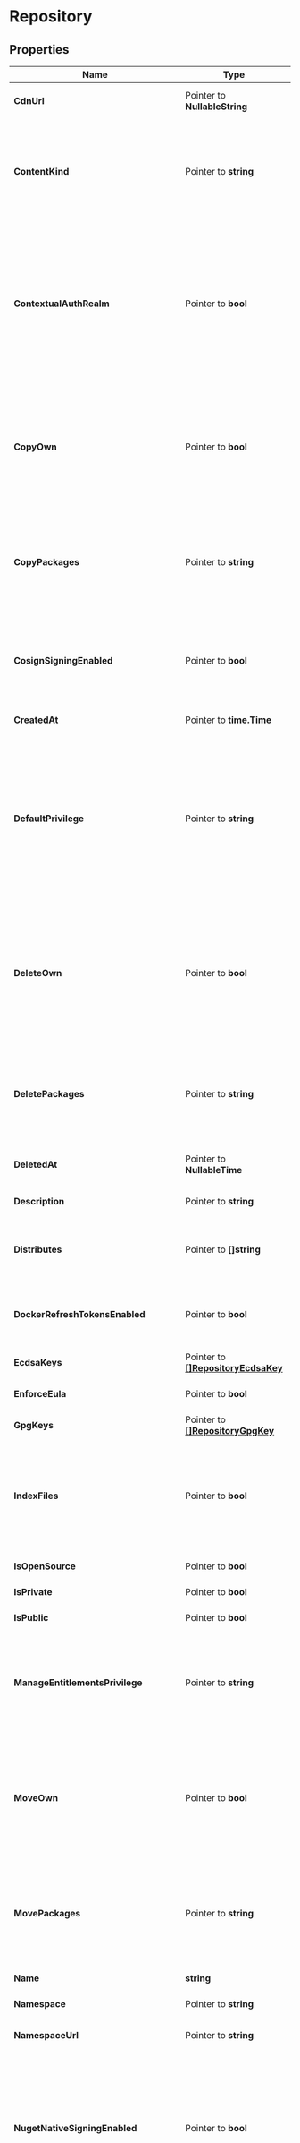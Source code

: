 # Repository

## Properties

Name | Type | Description | Notes
------------ | ------------- | ------------- | -------------
**CdnUrl** | Pointer to **NullableString** | Base URL from which packages and other artifacts are downloaded. | [optional] [readonly] 
**ContentKind** | Pointer to **string** | The repository content kind determines whether this repository contains packages, or provides a distribution of packages from other repositories. You can only select the content kind at repository creation time. | [optional] [default to "Standard"]
**ContextualAuthRealm** | Pointer to **bool** | If checked, missing credentials for this repository where basic authentication is required shall present an enriched value in the &#39;WWW-Authenticate&#39; header containing the namespace and repository. This can be useful for tooling such as SBT where the authentication realm is used to distinguish and disambiguate credentials. | [optional] 
**CopyOwn** | Pointer to **bool** | If checked, users can copy any of their own packages that they have uploaded, assuming that they still have write privilege for the repository. This takes precedence over privileges configured in the &#39;Access Controls&#39; section of the repository, and any inherited from the org. | [optional] 
**CopyPackages** | Pointer to **string** | This defines the minimum level of privilege required for a user to copy packages. Unless the package was uploaded by that user, in which the permission may be overridden by the user-specific copy setting. | [optional] [default to "Read"]
**CosignSigningEnabled** | Pointer to **bool** | When enabled, all pushed (or pulled from upstream) OCI packages and artifacts will be signed using cosign with the repository&#39;s ECDSA key. This generates a distinct cosign signature artifact per artifact. | [optional] 
**CreatedAt** | Pointer to **time.Time** |  | [optional] [readonly] 
**DefaultPrivilege** | Pointer to **string** | This defines the default level of privilege that all of your organization members have for this repository. This does not include collaborators, but applies to any member of the org regardless of their own membership role (i.e. it applies to owners, managers and members). Be careful if setting this to admin, because any member will be able to change settings. | [optional] [default to "None"]
**DeleteOwn** | Pointer to **bool** | If checked, users can delete any of their own packages that they have uploaded, assuming that they still have write privilege for the repository. This takes precedence over privileges configured in the &#39;Access Controls&#39; section of the repository, and any inherited from the org. | [optional] 
**DeletePackages** | Pointer to **string** | This defines the minimum level of privilege required for a user to delete packages. Unless the package was uploaded by that user, in which the permission may be overridden by the user-specific delete setting. | [optional] [default to "Admin"]
**DeletedAt** | Pointer to **NullableTime** | The datetime the repository was manually deleted at. | [optional] [readonly] 
**Description** | Pointer to **string** | A description of the repository&#39;s purpose/contents. | [optional] 
**Distributes** | Pointer to **[]string** | The repositories distributed through this repo. Adding repos here is only valid if the content_kind is DISTRIBUTION. | [optional] 
**DockerRefreshTokensEnabled** | Pointer to **bool** | If checked, refresh tokens will be issued in addition to access tokens for Docker authentication. This allows unlimited extension of the lifetime of access tokens. | [optional] 
**EcdsaKeys** | Pointer to [**[]RepositoryEcdsaKey**](RepositoryEcdsaKey.md) |  | [optional] [readonly] 
**EnforceEula** | Pointer to **bool** | If checked, downloads will explicitly require acceptance of an EULA. | [optional] 
**GpgKeys** | Pointer to [**[]RepositoryGpgKey**](RepositoryGpgKey.md) |  | [optional] [readonly] 
**IndexFiles** | Pointer to **bool** | If checked, files contained in packages will be indexed, which increase the synchronisation time required for packages. Note that it is recommended you keep this enabled unless the synchronisation time is significantly impacted. | [optional] 
**IsOpenSource** | Pointer to **bool** |  | [optional] [readonly] 
**IsPrivate** | Pointer to **bool** |  | [optional] [readonly] 
**IsPublic** | Pointer to **bool** |  | [optional] [readonly] 
**ManageEntitlementsPrivilege** | Pointer to **string** | This defines the minimum level of privilege required for a user to manage entitlement tokens with private repositories. Management is the ability to create, alter, enable, disable or delete all tokens without a repository. | [optional] [default to "Admin"]
**MoveOwn** | Pointer to **bool** | If checked, users can move any of their own packages that they have uploaded, assuming that they still have write privilege for the repository. This takes precedence over privileges configured in the &#39;Access Controls&#39; section of the repository, and any inherited from the org. | [optional] 
**MovePackages** | Pointer to **string** | This defines the minimum level of privilege required for a user to move packages. Unless the package was uploaded by that user, in which the permission may be overridden by the user-specific move setting. | [optional] [default to "Admin"]
**Name** | **string** | A descriptive name for the repository. | 
**Namespace** | Pointer to **string** | Namespace to which this repository belongs. | [optional] [readonly] 
**NamespaceUrl** | Pointer to **string** | API endpoint where data about this namespace can be retrieved. | [optional] [readonly] 
**NugetNativeSigningEnabled** | Pointer to **bool** | When enabled, all pushed (or pulled from upstream) nuget packages and artifacts will be signed using the repository&#39;s X.509 RSA certificate. Additionally, the nuget RepositorySignature index will list all of the repository&#39;s signing certificates including the ones from configured upstreams. | [optional] 
**NumDownloads** | Pointer to **int64** | The number of downloads for packages in the repository. | [optional] [readonly] 
**NumPolicyViolatedPackages** | Pointer to **int64** | Number of packages with policy violations in a repository. | [optional] [readonly] 
**NumQuarantinedPackages** | Pointer to **int64** | Number of quarantined packages in a repository. | [optional] [readonly] 
**OpenSourceLicense** | Pointer to **NullableString** | The SPDX identifier of the open source license. | [optional] 
**OpenSourceProjectUrl** | Pointer to **NullableString** | The URL to the Open-Source project, used for validating that the project meets the requirements for Open-Source. | [optional] 
**PackageCount** | Pointer to **int64** | The number of packages in the repository. | [optional] [readonly] 
**PackageGroupCount** | Pointer to **int64** | The number of groups in the repository. | [optional] [readonly] 
**ProxyNpmjs** | Pointer to **bool** | If checked, Npm packages that are not in the repository when requested by clients will automatically be proxied from the public npmjs.org registry. If there is at least one version for a package, others will not be proxied. | [optional] 
**ProxyPypi** | Pointer to **bool** | If checked, Python packages that are not in the repository when requested by clients will automatically be proxied from the public pypi.python.org registry. If there is at least one version for a package, others will not be proxied. | [optional] 
**RawPackageIndexEnabled** | Pointer to **bool** | If checked, HTML and JSON indexes will be generated that list all available raw packages in the repository. | [optional] 
**RawPackageIndexSignaturesEnabled** | Pointer to **bool** | If checked, the HTML and JSON indexes will display raw package GPG signatures alongside the index packages. | [optional] 
**ReplacePackages** | Pointer to **string** | This defines the minimum level of privilege required for a user to republish packages. Unless the package was uploaded by that user, in which the permission may be overridden by the user-specific republish setting. Please note that the user still requires the privilege to delete packages that will be replaced by the new package; otherwise the republish will fail. | [optional] [default to "Write"]
**ReplacePackagesByDefault** | Pointer to **bool** | If checked, uploaded packages will overwrite/replace any others with the same attributes (e.g. same version) by default. This only applies if the user has the required privilege for the republishing AND has the required privilege to delete existing packages that they don&#39;t own. | [optional] 
**RepositoryType** | Pointer to **int64** | The repository type changes how it is accessed and billed. Private repositories are visible only to you or authorized delegates. Open-Source repositories are always visible to everyone and are restricted by licensing, but are free to use and come with generous bandwidth/storage. You can only select Open-Source at repository creation time. | [optional] [readonly] 
**RepositoryTypeStr** | Pointer to **string** | The repository type changes how it is accessed and billed. Private repositories are visible only to you or authorized delegates. Public repositories are visible to all Cloudsmith users. | [optional] [default to "Public"]
**ResyncOwn** | Pointer to **bool** | If checked, users can resync any of their own packages that they have uploaded, assuming that they still have write privilege for the repository. This takes precedence over privileges configured in the &#39;Access Controls&#39; section of the repository, and any inherited from the org. | [optional] 
**ResyncPackages** | Pointer to **string** | This defines the minimum level of privilege required for a user to resync packages. Unless the package was uploaded by that user, in which the permission may be overridden by the user-specific resync setting. | [optional] [default to "Admin"]
**ScanOwn** | Pointer to **bool** | If checked, users can scan any of their own packages that they have uploaded, assuming that they still have write privilege for the repository. This takes precedence over privileges configured in the &#39;Access Controls&#39; section of the repository, and any inherited from the org. | [optional] 
**ScanPackages** | Pointer to **string** | This defines the minimum level of privilege required for a user to scan packages. Unless the package was uploaded by that user, in which the permission may be overridden by the user-specific scan setting. | [optional] [default to "Read"]
**SelfHtmlUrl** | Pointer to **string** | Website URL for this repository. | [optional] [readonly] 
**SelfUrl** | Pointer to **string** | API endpoint where data about this repository can be retrieved. | [optional] [readonly] 
**ShowSetupAll** | Pointer to **bool** | If checked, the Set Me Up help for all formats will always be shown, even if you don&#39;t have packages of that type uploaded. Otherwise, help will only be shown for packages that are in the repository. For example, if you have uploaded only NuGet packages, then the Set Me Up help for NuGet packages will be shown only. | [optional] 
**Size** | Pointer to **int64** | The calculated size of the repository. | [optional] [readonly] 
**SizeStr** | Pointer to **string** | The calculated size of the repository (human readable). | [optional] [readonly] 
**Slug** | Pointer to **string** | The slug identifies the repository in URIs. | [optional] 
**SlugPerm** | Pointer to **string** | The slug_perm immutably identifies the repository. It will never change once a repository has been created. | [optional] [readonly] 
**StorageRegion** | Pointer to **string** | The Cloudsmith region in which package files are stored. | [optional] [readonly] [default to "default"]
**StrictNpmValidation** | Pointer to **bool** | If checked, npm packages will be validated strictly to ensure the package matches specifcation. You can turn this on if you want to guarantee that the packages will work with npm-cli and other tools correctly. | [optional] 
**TagPreReleasesAsLatest** | Pointer to **bool** | If checked, packages pushed with a pre-release component on that version will be marked with the &#39;latest&#39; tag. Note that if unchecked, a repository containing ONLY pre-release versions, will have no version marked latest which may cause incompatibility with native tools  | [optional] 
**UseDebianLabels** | Pointer to **bool** | If checked, a &#39;Label&#39; field will be present in Debian-based repositories. It will contain a string that identifies the entitlement token used to authenticate the repository, in the form of &#39;source&#x3D;t-&lt;identifier&gt;&#39;; or &#39;source&#x3D;none&#39; if no token was used. You can use this to help with pinning. | [optional] 
**UseDefaultCargoUpstream** | Pointer to **bool** | If checked, dependencies of uploaded Cargo crates which do not set an explicit value for \&quot;registry\&quot; will be assumed to be available from crates.io. If unchecked, dependencies with unspecified \&quot;registry\&quot; values will be assumed to be available in the registry being uploaded to. Uncheck this if you want to ensure that dependencies are only ever installed from Cloudsmith unless explicitly specified as belong to another registry. | [optional] 
**UseEntitlementsPrivilege** | Pointer to **string** | This defines the minimum level of privilege required for a user to see/use entitlement tokens with private repositories. If a user does not have the permission, they will only be able to download packages using other credentials, such as email/password via basic authentication. Use this if you want to force users to only use their user-based token, which is tied to their access (if removed, they can&#39;t use it). | [optional] [default to "Read"]
**UseNoarchPackages** | Pointer to **bool** | If checked, noarch packages (if supported) are enabled in installations/configurations. A noarch package is one that is not tied to specific system architecture (like i686). | [optional] 
**UseSourcePackages** | Pointer to **bool** | If checked, source packages (if supported) are enabled in installations/configurations. A source package is one that contains source code rather than built binaries. | [optional] 
**UseVulnerabilityScanning** | Pointer to **bool** | If checked, vulnerability scanning will be enabled for all supported packages within this repository. | [optional] 
**UserEntitlementsEnabled** | Pointer to **bool** | If checked, users can use and manage their own user-specific entitlement token for the repository (if private). Otherwise, user-specific entitlements are disabled for all users. | [optional] 
**ViewStatistics** | Pointer to **string** | This defines the minimum level of privilege required for a user to view repository statistics, to include entitlement-based usage, if applicable. If a user does not have the permission, they won&#39;t be able to view any statistics, either via the UI, API or CLI. | [optional] [default to "Read"]

## Methods

### NewRepository

`func NewRepository(name string, ) *Repository`

NewRepository instantiates a new Repository object
This constructor will assign default values to properties that have it defined,
and makes sure properties required by API are set, but the set of arguments
will change when the set of required properties is changed

### NewRepositoryWithDefaults

`func NewRepositoryWithDefaults() *Repository`

NewRepositoryWithDefaults instantiates a new Repository object
This constructor will only assign default values to properties that have it defined,
but it doesn't guarantee that properties required by API are set

### GetCdnUrl

`func (o *Repository) GetCdnUrl() string`

GetCdnUrl returns the CdnUrl field if non-nil, zero value otherwise.

### GetCdnUrlOk

`func (o *Repository) GetCdnUrlOk() (*string, bool)`

GetCdnUrlOk returns a tuple with the CdnUrl field if it's non-nil, zero value otherwise
and a boolean to check if the value has been set.

### SetCdnUrl

`func (o *Repository) SetCdnUrl(v string)`

SetCdnUrl sets CdnUrl field to given value.

### HasCdnUrl

`func (o *Repository) HasCdnUrl() bool`

HasCdnUrl returns a boolean if a field has been set.

### SetCdnUrlNil

`func (o *Repository) SetCdnUrlNil(b bool)`

 SetCdnUrlNil sets the value for CdnUrl to be an explicit nil

### UnsetCdnUrl
`func (o *Repository) UnsetCdnUrl()`

UnsetCdnUrl ensures that no value is present for CdnUrl, not even an explicit nil
### GetContentKind

`func (o *Repository) GetContentKind() string`

GetContentKind returns the ContentKind field if non-nil, zero value otherwise.

### GetContentKindOk

`func (o *Repository) GetContentKindOk() (*string, bool)`

GetContentKindOk returns a tuple with the ContentKind field if it's non-nil, zero value otherwise
and a boolean to check if the value has been set.

### SetContentKind

`func (o *Repository) SetContentKind(v string)`

SetContentKind sets ContentKind field to given value.

### HasContentKind

`func (o *Repository) HasContentKind() bool`

HasContentKind returns a boolean if a field has been set.

### GetContextualAuthRealm

`func (o *Repository) GetContextualAuthRealm() bool`

GetContextualAuthRealm returns the ContextualAuthRealm field if non-nil, zero value otherwise.

### GetContextualAuthRealmOk

`func (o *Repository) GetContextualAuthRealmOk() (*bool, bool)`

GetContextualAuthRealmOk returns a tuple with the ContextualAuthRealm field if it's non-nil, zero value otherwise
and a boolean to check if the value has been set.

### SetContextualAuthRealm

`func (o *Repository) SetContextualAuthRealm(v bool)`

SetContextualAuthRealm sets ContextualAuthRealm field to given value.

### HasContextualAuthRealm

`func (o *Repository) HasContextualAuthRealm() bool`

HasContextualAuthRealm returns a boolean if a field has been set.

### GetCopyOwn

`func (o *Repository) GetCopyOwn() bool`

GetCopyOwn returns the CopyOwn field if non-nil, zero value otherwise.

### GetCopyOwnOk

`func (o *Repository) GetCopyOwnOk() (*bool, bool)`

GetCopyOwnOk returns a tuple with the CopyOwn field if it's non-nil, zero value otherwise
and a boolean to check if the value has been set.

### SetCopyOwn

`func (o *Repository) SetCopyOwn(v bool)`

SetCopyOwn sets CopyOwn field to given value.

### HasCopyOwn

`func (o *Repository) HasCopyOwn() bool`

HasCopyOwn returns a boolean if a field has been set.

### GetCopyPackages

`func (o *Repository) GetCopyPackages() string`

GetCopyPackages returns the CopyPackages field if non-nil, zero value otherwise.

### GetCopyPackagesOk

`func (o *Repository) GetCopyPackagesOk() (*string, bool)`

GetCopyPackagesOk returns a tuple with the CopyPackages field if it's non-nil, zero value otherwise
and a boolean to check if the value has been set.

### SetCopyPackages

`func (o *Repository) SetCopyPackages(v string)`

SetCopyPackages sets CopyPackages field to given value.

### HasCopyPackages

`func (o *Repository) HasCopyPackages() bool`

HasCopyPackages returns a boolean if a field has been set.

### GetCosignSigningEnabled

`func (o *Repository) GetCosignSigningEnabled() bool`

GetCosignSigningEnabled returns the CosignSigningEnabled field if non-nil, zero value otherwise.

### GetCosignSigningEnabledOk

`func (o *Repository) GetCosignSigningEnabledOk() (*bool, bool)`

GetCosignSigningEnabledOk returns a tuple with the CosignSigningEnabled field if it's non-nil, zero value otherwise
and a boolean to check if the value has been set.

### SetCosignSigningEnabled

`func (o *Repository) SetCosignSigningEnabled(v bool)`

SetCosignSigningEnabled sets CosignSigningEnabled field to given value.

### HasCosignSigningEnabled

`func (o *Repository) HasCosignSigningEnabled() bool`

HasCosignSigningEnabled returns a boolean if a field has been set.

### GetCreatedAt

`func (o *Repository) GetCreatedAt() time.Time`

GetCreatedAt returns the CreatedAt field if non-nil, zero value otherwise.

### GetCreatedAtOk

`func (o *Repository) GetCreatedAtOk() (*time.Time, bool)`

GetCreatedAtOk returns a tuple with the CreatedAt field if it's non-nil, zero value otherwise
and a boolean to check if the value has been set.

### SetCreatedAt

`func (o *Repository) SetCreatedAt(v time.Time)`

SetCreatedAt sets CreatedAt field to given value.

### HasCreatedAt

`func (o *Repository) HasCreatedAt() bool`

HasCreatedAt returns a boolean if a field has been set.

### GetDefaultPrivilege

`func (o *Repository) GetDefaultPrivilege() string`

GetDefaultPrivilege returns the DefaultPrivilege field if non-nil, zero value otherwise.

### GetDefaultPrivilegeOk

`func (o *Repository) GetDefaultPrivilegeOk() (*string, bool)`

GetDefaultPrivilegeOk returns a tuple with the DefaultPrivilege field if it's non-nil, zero value otherwise
and a boolean to check if the value has been set.

### SetDefaultPrivilege

`func (o *Repository) SetDefaultPrivilege(v string)`

SetDefaultPrivilege sets DefaultPrivilege field to given value.

### HasDefaultPrivilege

`func (o *Repository) HasDefaultPrivilege() bool`

HasDefaultPrivilege returns a boolean if a field has been set.

### GetDeleteOwn

`func (o *Repository) GetDeleteOwn() bool`

GetDeleteOwn returns the DeleteOwn field if non-nil, zero value otherwise.

### GetDeleteOwnOk

`func (o *Repository) GetDeleteOwnOk() (*bool, bool)`

GetDeleteOwnOk returns a tuple with the DeleteOwn field if it's non-nil, zero value otherwise
and a boolean to check if the value has been set.

### SetDeleteOwn

`func (o *Repository) SetDeleteOwn(v bool)`

SetDeleteOwn sets DeleteOwn field to given value.

### HasDeleteOwn

`func (o *Repository) HasDeleteOwn() bool`

HasDeleteOwn returns a boolean if a field has been set.

### GetDeletePackages

`func (o *Repository) GetDeletePackages() string`

GetDeletePackages returns the DeletePackages field if non-nil, zero value otherwise.

### GetDeletePackagesOk

`func (o *Repository) GetDeletePackagesOk() (*string, bool)`

GetDeletePackagesOk returns a tuple with the DeletePackages field if it's non-nil, zero value otherwise
and a boolean to check if the value has been set.

### SetDeletePackages

`func (o *Repository) SetDeletePackages(v string)`

SetDeletePackages sets DeletePackages field to given value.

### HasDeletePackages

`func (o *Repository) HasDeletePackages() bool`

HasDeletePackages returns a boolean if a field has been set.

### GetDeletedAt

`func (o *Repository) GetDeletedAt() time.Time`

GetDeletedAt returns the DeletedAt field if non-nil, zero value otherwise.

### GetDeletedAtOk

`func (o *Repository) GetDeletedAtOk() (*time.Time, bool)`

GetDeletedAtOk returns a tuple with the DeletedAt field if it's non-nil, zero value otherwise
and a boolean to check if the value has been set.

### SetDeletedAt

`func (o *Repository) SetDeletedAt(v time.Time)`

SetDeletedAt sets DeletedAt field to given value.

### HasDeletedAt

`func (o *Repository) HasDeletedAt() bool`

HasDeletedAt returns a boolean if a field has been set.

### SetDeletedAtNil

`func (o *Repository) SetDeletedAtNil(b bool)`

 SetDeletedAtNil sets the value for DeletedAt to be an explicit nil

### UnsetDeletedAt
`func (o *Repository) UnsetDeletedAt()`

UnsetDeletedAt ensures that no value is present for DeletedAt, not even an explicit nil
### GetDescription

`func (o *Repository) GetDescription() string`

GetDescription returns the Description field if non-nil, zero value otherwise.

### GetDescriptionOk

`func (o *Repository) GetDescriptionOk() (*string, bool)`

GetDescriptionOk returns a tuple with the Description field if it's non-nil, zero value otherwise
and a boolean to check if the value has been set.

### SetDescription

`func (o *Repository) SetDescription(v string)`

SetDescription sets Description field to given value.

### HasDescription

`func (o *Repository) HasDescription() bool`

HasDescription returns a boolean if a field has been set.

### GetDistributes

`func (o *Repository) GetDistributes() []string`

GetDistributes returns the Distributes field if non-nil, zero value otherwise.

### GetDistributesOk

`func (o *Repository) GetDistributesOk() (*[]string, bool)`

GetDistributesOk returns a tuple with the Distributes field if it's non-nil, zero value otherwise
and a boolean to check if the value has been set.

### SetDistributes

`func (o *Repository) SetDistributes(v []string)`

SetDistributes sets Distributes field to given value.

### HasDistributes

`func (o *Repository) HasDistributes() bool`

HasDistributes returns a boolean if a field has been set.

### GetDockerRefreshTokensEnabled

`func (o *Repository) GetDockerRefreshTokensEnabled() bool`

GetDockerRefreshTokensEnabled returns the DockerRefreshTokensEnabled field if non-nil, zero value otherwise.

### GetDockerRefreshTokensEnabledOk

`func (o *Repository) GetDockerRefreshTokensEnabledOk() (*bool, bool)`

GetDockerRefreshTokensEnabledOk returns a tuple with the DockerRefreshTokensEnabled field if it's non-nil, zero value otherwise
and a boolean to check if the value has been set.

### SetDockerRefreshTokensEnabled

`func (o *Repository) SetDockerRefreshTokensEnabled(v bool)`

SetDockerRefreshTokensEnabled sets DockerRefreshTokensEnabled field to given value.

### HasDockerRefreshTokensEnabled

`func (o *Repository) HasDockerRefreshTokensEnabled() bool`

HasDockerRefreshTokensEnabled returns a boolean if a field has been set.

### GetEcdsaKeys

`func (o *Repository) GetEcdsaKeys() []RepositoryEcdsaKey`

GetEcdsaKeys returns the EcdsaKeys field if non-nil, zero value otherwise.

### GetEcdsaKeysOk

`func (o *Repository) GetEcdsaKeysOk() (*[]RepositoryEcdsaKey, bool)`

GetEcdsaKeysOk returns a tuple with the EcdsaKeys field if it's non-nil, zero value otherwise
and a boolean to check if the value has been set.

### SetEcdsaKeys

`func (o *Repository) SetEcdsaKeys(v []RepositoryEcdsaKey)`

SetEcdsaKeys sets EcdsaKeys field to given value.

### HasEcdsaKeys

`func (o *Repository) HasEcdsaKeys() bool`

HasEcdsaKeys returns a boolean if a field has been set.

### GetEnforceEula

`func (o *Repository) GetEnforceEula() bool`

GetEnforceEula returns the EnforceEula field if non-nil, zero value otherwise.

### GetEnforceEulaOk

`func (o *Repository) GetEnforceEulaOk() (*bool, bool)`

GetEnforceEulaOk returns a tuple with the EnforceEula field if it's non-nil, zero value otherwise
and a boolean to check if the value has been set.

### SetEnforceEula

`func (o *Repository) SetEnforceEula(v bool)`

SetEnforceEula sets EnforceEula field to given value.

### HasEnforceEula

`func (o *Repository) HasEnforceEula() bool`

HasEnforceEula returns a boolean if a field has been set.

### GetGpgKeys

`func (o *Repository) GetGpgKeys() []RepositoryGpgKey`

GetGpgKeys returns the GpgKeys field if non-nil, zero value otherwise.

### GetGpgKeysOk

`func (o *Repository) GetGpgKeysOk() (*[]RepositoryGpgKey, bool)`

GetGpgKeysOk returns a tuple with the GpgKeys field if it's non-nil, zero value otherwise
and a boolean to check if the value has been set.

### SetGpgKeys

`func (o *Repository) SetGpgKeys(v []RepositoryGpgKey)`

SetGpgKeys sets GpgKeys field to given value.

### HasGpgKeys

`func (o *Repository) HasGpgKeys() bool`

HasGpgKeys returns a boolean if a field has been set.

### GetIndexFiles

`func (o *Repository) GetIndexFiles() bool`

GetIndexFiles returns the IndexFiles field if non-nil, zero value otherwise.

### GetIndexFilesOk

`func (o *Repository) GetIndexFilesOk() (*bool, bool)`

GetIndexFilesOk returns a tuple with the IndexFiles field if it's non-nil, zero value otherwise
and a boolean to check if the value has been set.

### SetIndexFiles

`func (o *Repository) SetIndexFiles(v bool)`

SetIndexFiles sets IndexFiles field to given value.

### HasIndexFiles

`func (o *Repository) HasIndexFiles() bool`

HasIndexFiles returns a boolean if a field has been set.

### GetIsOpenSource

`func (o *Repository) GetIsOpenSource() bool`

GetIsOpenSource returns the IsOpenSource field if non-nil, zero value otherwise.

### GetIsOpenSourceOk

`func (o *Repository) GetIsOpenSourceOk() (*bool, bool)`

GetIsOpenSourceOk returns a tuple with the IsOpenSource field if it's non-nil, zero value otherwise
and a boolean to check if the value has been set.

### SetIsOpenSource

`func (o *Repository) SetIsOpenSource(v bool)`

SetIsOpenSource sets IsOpenSource field to given value.

### HasIsOpenSource

`func (o *Repository) HasIsOpenSource() bool`

HasIsOpenSource returns a boolean if a field has been set.

### GetIsPrivate

`func (o *Repository) GetIsPrivate() bool`

GetIsPrivate returns the IsPrivate field if non-nil, zero value otherwise.

### GetIsPrivateOk

`func (o *Repository) GetIsPrivateOk() (*bool, bool)`

GetIsPrivateOk returns a tuple with the IsPrivate field if it's non-nil, zero value otherwise
and a boolean to check if the value has been set.

### SetIsPrivate

`func (o *Repository) SetIsPrivate(v bool)`

SetIsPrivate sets IsPrivate field to given value.

### HasIsPrivate

`func (o *Repository) HasIsPrivate() bool`

HasIsPrivate returns a boolean if a field has been set.

### GetIsPublic

`func (o *Repository) GetIsPublic() bool`

GetIsPublic returns the IsPublic field if non-nil, zero value otherwise.

### GetIsPublicOk

`func (o *Repository) GetIsPublicOk() (*bool, bool)`

GetIsPublicOk returns a tuple with the IsPublic field if it's non-nil, zero value otherwise
and a boolean to check if the value has been set.

### SetIsPublic

`func (o *Repository) SetIsPublic(v bool)`

SetIsPublic sets IsPublic field to given value.

### HasIsPublic

`func (o *Repository) HasIsPublic() bool`

HasIsPublic returns a boolean if a field has been set.

### GetManageEntitlementsPrivilege

`func (o *Repository) GetManageEntitlementsPrivilege() string`

GetManageEntitlementsPrivilege returns the ManageEntitlementsPrivilege field if non-nil, zero value otherwise.

### GetManageEntitlementsPrivilegeOk

`func (o *Repository) GetManageEntitlementsPrivilegeOk() (*string, bool)`

GetManageEntitlementsPrivilegeOk returns a tuple with the ManageEntitlementsPrivilege field if it's non-nil, zero value otherwise
and a boolean to check if the value has been set.

### SetManageEntitlementsPrivilege

`func (o *Repository) SetManageEntitlementsPrivilege(v string)`

SetManageEntitlementsPrivilege sets ManageEntitlementsPrivilege field to given value.

### HasManageEntitlementsPrivilege

`func (o *Repository) HasManageEntitlementsPrivilege() bool`

HasManageEntitlementsPrivilege returns a boolean if a field has been set.

### GetMoveOwn

`func (o *Repository) GetMoveOwn() bool`

GetMoveOwn returns the MoveOwn field if non-nil, zero value otherwise.

### GetMoveOwnOk

`func (o *Repository) GetMoveOwnOk() (*bool, bool)`

GetMoveOwnOk returns a tuple with the MoveOwn field if it's non-nil, zero value otherwise
and a boolean to check if the value has been set.

### SetMoveOwn

`func (o *Repository) SetMoveOwn(v bool)`

SetMoveOwn sets MoveOwn field to given value.

### HasMoveOwn

`func (o *Repository) HasMoveOwn() bool`

HasMoveOwn returns a boolean if a field has been set.

### GetMovePackages

`func (o *Repository) GetMovePackages() string`

GetMovePackages returns the MovePackages field if non-nil, zero value otherwise.

### GetMovePackagesOk

`func (o *Repository) GetMovePackagesOk() (*string, bool)`

GetMovePackagesOk returns a tuple with the MovePackages field if it's non-nil, zero value otherwise
and a boolean to check if the value has been set.

### SetMovePackages

`func (o *Repository) SetMovePackages(v string)`

SetMovePackages sets MovePackages field to given value.

### HasMovePackages

`func (o *Repository) HasMovePackages() bool`

HasMovePackages returns a boolean if a field has been set.

### GetName

`func (o *Repository) GetName() string`

GetName returns the Name field if non-nil, zero value otherwise.

### GetNameOk

`func (o *Repository) GetNameOk() (*string, bool)`

GetNameOk returns a tuple with the Name field if it's non-nil, zero value otherwise
and a boolean to check if the value has been set.

### SetName

`func (o *Repository) SetName(v string)`

SetName sets Name field to given value.


### GetNamespace

`func (o *Repository) GetNamespace() string`

GetNamespace returns the Namespace field if non-nil, zero value otherwise.

### GetNamespaceOk

`func (o *Repository) GetNamespaceOk() (*string, bool)`

GetNamespaceOk returns a tuple with the Namespace field if it's non-nil, zero value otherwise
and a boolean to check if the value has been set.

### SetNamespace

`func (o *Repository) SetNamespace(v string)`

SetNamespace sets Namespace field to given value.

### HasNamespace

`func (o *Repository) HasNamespace() bool`

HasNamespace returns a boolean if a field has been set.

### GetNamespaceUrl

`func (o *Repository) GetNamespaceUrl() string`

GetNamespaceUrl returns the NamespaceUrl field if non-nil, zero value otherwise.

### GetNamespaceUrlOk

`func (o *Repository) GetNamespaceUrlOk() (*string, bool)`

GetNamespaceUrlOk returns a tuple with the NamespaceUrl field if it's non-nil, zero value otherwise
and a boolean to check if the value has been set.

### SetNamespaceUrl

`func (o *Repository) SetNamespaceUrl(v string)`

SetNamespaceUrl sets NamespaceUrl field to given value.

### HasNamespaceUrl

`func (o *Repository) HasNamespaceUrl() bool`

HasNamespaceUrl returns a boolean if a field has been set.

### GetNugetNativeSigningEnabled

`func (o *Repository) GetNugetNativeSigningEnabled() bool`

GetNugetNativeSigningEnabled returns the NugetNativeSigningEnabled field if non-nil, zero value otherwise.

### GetNugetNativeSigningEnabledOk

`func (o *Repository) GetNugetNativeSigningEnabledOk() (*bool, bool)`

GetNugetNativeSigningEnabledOk returns a tuple with the NugetNativeSigningEnabled field if it's non-nil, zero value otherwise
and a boolean to check if the value has been set.

### SetNugetNativeSigningEnabled

`func (o *Repository) SetNugetNativeSigningEnabled(v bool)`

SetNugetNativeSigningEnabled sets NugetNativeSigningEnabled field to given value.

### HasNugetNativeSigningEnabled

`func (o *Repository) HasNugetNativeSigningEnabled() bool`

HasNugetNativeSigningEnabled returns a boolean if a field has been set.

### GetNumDownloads

`func (o *Repository) GetNumDownloads() int64`

GetNumDownloads returns the NumDownloads field if non-nil, zero value otherwise.

### GetNumDownloadsOk

`func (o *Repository) GetNumDownloadsOk() (*int64, bool)`

GetNumDownloadsOk returns a tuple with the NumDownloads field if it's non-nil, zero value otherwise
and a boolean to check if the value has been set.

### SetNumDownloads

`func (o *Repository) SetNumDownloads(v int64)`

SetNumDownloads sets NumDownloads field to given value.

### HasNumDownloads

`func (o *Repository) HasNumDownloads() bool`

HasNumDownloads returns a boolean if a field has been set.

### GetNumPolicyViolatedPackages

`func (o *Repository) GetNumPolicyViolatedPackages() int64`

GetNumPolicyViolatedPackages returns the NumPolicyViolatedPackages field if non-nil, zero value otherwise.

### GetNumPolicyViolatedPackagesOk

`func (o *Repository) GetNumPolicyViolatedPackagesOk() (*int64, bool)`

GetNumPolicyViolatedPackagesOk returns a tuple with the NumPolicyViolatedPackages field if it's non-nil, zero value otherwise
and a boolean to check if the value has been set.

### SetNumPolicyViolatedPackages

`func (o *Repository) SetNumPolicyViolatedPackages(v int64)`

SetNumPolicyViolatedPackages sets NumPolicyViolatedPackages field to given value.

### HasNumPolicyViolatedPackages

`func (o *Repository) HasNumPolicyViolatedPackages() bool`

HasNumPolicyViolatedPackages returns a boolean if a field has been set.

### GetNumQuarantinedPackages

`func (o *Repository) GetNumQuarantinedPackages() int64`

GetNumQuarantinedPackages returns the NumQuarantinedPackages field if non-nil, zero value otherwise.

### GetNumQuarantinedPackagesOk

`func (o *Repository) GetNumQuarantinedPackagesOk() (*int64, bool)`

GetNumQuarantinedPackagesOk returns a tuple with the NumQuarantinedPackages field if it's non-nil, zero value otherwise
and a boolean to check if the value has been set.

### SetNumQuarantinedPackages

`func (o *Repository) SetNumQuarantinedPackages(v int64)`

SetNumQuarantinedPackages sets NumQuarantinedPackages field to given value.

### HasNumQuarantinedPackages

`func (o *Repository) HasNumQuarantinedPackages() bool`

HasNumQuarantinedPackages returns a boolean if a field has been set.

### GetOpenSourceLicense

`func (o *Repository) GetOpenSourceLicense() string`

GetOpenSourceLicense returns the OpenSourceLicense field if non-nil, zero value otherwise.

### GetOpenSourceLicenseOk

`func (o *Repository) GetOpenSourceLicenseOk() (*string, bool)`

GetOpenSourceLicenseOk returns a tuple with the OpenSourceLicense field if it's non-nil, zero value otherwise
and a boolean to check if the value has been set.

### SetOpenSourceLicense

`func (o *Repository) SetOpenSourceLicense(v string)`

SetOpenSourceLicense sets OpenSourceLicense field to given value.

### HasOpenSourceLicense

`func (o *Repository) HasOpenSourceLicense() bool`

HasOpenSourceLicense returns a boolean if a field has been set.

### SetOpenSourceLicenseNil

`func (o *Repository) SetOpenSourceLicenseNil(b bool)`

 SetOpenSourceLicenseNil sets the value for OpenSourceLicense to be an explicit nil

### UnsetOpenSourceLicense
`func (o *Repository) UnsetOpenSourceLicense()`

UnsetOpenSourceLicense ensures that no value is present for OpenSourceLicense, not even an explicit nil
### GetOpenSourceProjectUrl

`func (o *Repository) GetOpenSourceProjectUrl() string`

GetOpenSourceProjectUrl returns the OpenSourceProjectUrl field if non-nil, zero value otherwise.

### GetOpenSourceProjectUrlOk

`func (o *Repository) GetOpenSourceProjectUrlOk() (*string, bool)`

GetOpenSourceProjectUrlOk returns a tuple with the OpenSourceProjectUrl field if it's non-nil, zero value otherwise
and a boolean to check if the value has been set.

### SetOpenSourceProjectUrl

`func (o *Repository) SetOpenSourceProjectUrl(v string)`

SetOpenSourceProjectUrl sets OpenSourceProjectUrl field to given value.

### HasOpenSourceProjectUrl

`func (o *Repository) HasOpenSourceProjectUrl() bool`

HasOpenSourceProjectUrl returns a boolean if a field has been set.

### SetOpenSourceProjectUrlNil

`func (o *Repository) SetOpenSourceProjectUrlNil(b bool)`

 SetOpenSourceProjectUrlNil sets the value for OpenSourceProjectUrl to be an explicit nil

### UnsetOpenSourceProjectUrl
`func (o *Repository) UnsetOpenSourceProjectUrl()`

UnsetOpenSourceProjectUrl ensures that no value is present for OpenSourceProjectUrl, not even an explicit nil
### GetPackageCount

`func (o *Repository) GetPackageCount() int64`

GetPackageCount returns the PackageCount field if non-nil, zero value otherwise.

### GetPackageCountOk

`func (o *Repository) GetPackageCountOk() (*int64, bool)`

GetPackageCountOk returns a tuple with the PackageCount field if it's non-nil, zero value otherwise
and a boolean to check if the value has been set.

### SetPackageCount

`func (o *Repository) SetPackageCount(v int64)`

SetPackageCount sets PackageCount field to given value.

### HasPackageCount

`func (o *Repository) HasPackageCount() bool`

HasPackageCount returns a boolean if a field has been set.

### GetPackageGroupCount

`func (o *Repository) GetPackageGroupCount() int64`

GetPackageGroupCount returns the PackageGroupCount field if non-nil, zero value otherwise.

### GetPackageGroupCountOk

`func (o *Repository) GetPackageGroupCountOk() (*int64, bool)`

GetPackageGroupCountOk returns a tuple with the PackageGroupCount field if it's non-nil, zero value otherwise
and a boolean to check if the value has been set.

### SetPackageGroupCount

`func (o *Repository) SetPackageGroupCount(v int64)`

SetPackageGroupCount sets PackageGroupCount field to given value.

### HasPackageGroupCount

`func (o *Repository) HasPackageGroupCount() bool`

HasPackageGroupCount returns a boolean if a field has been set.

### GetProxyNpmjs

`func (o *Repository) GetProxyNpmjs() bool`

GetProxyNpmjs returns the ProxyNpmjs field if non-nil, zero value otherwise.

### GetProxyNpmjsOk

`func (o *Repository) GetProxyNpmjsOk() (*bool, bool)`

GetProxyNpmjsOk returns a tuple with the ProxyNpmjs field if it's non-nil, zero value otherwise
and a boolean to check if the value has been set.

### SetProxyNpmjs

`func (o *Repository) SetProxyNpmjs(v bool)`

SetProxyNpmjs sets ProxyNpmjs field to given value.

### HasProxyNpmjs

`func (o *Repository) HasProxyNpmjs() bool`

HasProxyNpmjs returns a boolean if a field has been set.

### GetProxyPypi

`func (o *Repository) GetProxyPypi() bool`

GetProxyPypi returns the ProxyPypi field if non-nil, zero value otherwise.

### GetProxyPypiOk

`func (o *Repository) GetProxyPypiOk() (*bool, bool)`

GetProxyPypiOk returns a tuple with the ProxyPypi field if it's non-nil, zero value otherwise
and a boolean to check if the value has been set.

### SetProxyPypi

`func (o *Repository) SetProxyPypi(v bool)`

SetProxyPypi sets ProxyPypi field to given value.

### HasProxyPypi

`func (o *Repository) HasProxyPypi() bool`

HasProxyPypi returns a boolean if a field has been set.

### GetRawPackageIndexEnabled

`func (o *Repository) GetRawPackageIndexEnabled() bool`

GetRawPackageIndexEnabled returns the RawPackageIndexEnabled field if non-nil, zero value otherwise.

### GetRawPackageIndexEnabledOk

`func (o *Repository) GetRawPackageIndexEnabledOk() (*bool, bool)`

GetRawPackageIndexEnabledOk returns a tuple with the RawPackageIndexEnabled field if it's non-nil, zero value otherwise
and a boolean to check if the value has been set.

### SetRawPackageIndexEnabled

`func (o *Repository) SetRawPackageIndexEnabled(v bool)`

SetRawPackageIndexEnabled sets RawPackageIndexEnabled field to given value.

### HasRawPackageIndexEnabled

`func (o *Repository) HasRawPackageIndexEnabled() bool`

HasRawPackageIndexEnabled returns a boolean if a field has been set.

### GetRawPackageIndexSignaturesEnabled

`func (o *Repository) GetRawPackageIndexSignaturesEnabled() bool`

GetRawPackageIndexSignaturesEnabled returns the RawPackageIndexSignaturesEnabled field if non-nil, zero value otherwise.

### GetRawPackageIndexSignaturesEnabledOk

`func (o *Repository) GetRawPackageIndexSignaturesEnabledOk() (*bool, bool)`

GetRawPackageIndexSignaturesEnabledOk returns a tuple with the RawPackageIndexSignaturesEnabled field if it's non-nil, zero value otherwise
and a boolean to check if the value has been set.

### SetRawPackageIndexSignaturesEnabled

`func (o *Repository) SetRawPackageIndexSignaturesEnabled(v bool)`

SetRawPackageIndexSignaturesEnabled sets RawPackageIndexSignaturesEnabled field to given value.

### HasRawPackageIndexSignaturesEnabled

`func (o *Repository) HasRawPackageIndexSignaturesEnabled() bool`

HasRawPackageIndexSignaturesEnabled returns a boolean if a field has been set.

### GetReplacePackages

`func (o *Repository) GetReplacePackages() string`

GetReplacePackages returns the ReplacePackages field if non-nil, zero value otherwise.

### GetReplacePackagesOk

`func (o *Repository) GetReplacePackagesOk() (*string, bool)`

GetReplacePackagesOk returns a tuple with the ReplacePackages field if it's non-nil, zero value otherwise
and a boolean to check if the value has been set.

### SetReplacePackages

`func (o *Repository) SetReplacePackages(v string)`

SetReplacePackages sets ReplacePackages field to given value.

### HasReplacePackages

`func (o *Repository) HasReplacePackages() bool`

HasReplacePackages returns a boolean if a field has been set.

### GetReplacePackagesByDefault

`func (o *Repository) GetReplacePackagesByDefault() bool`

GetReplacePackagesByDefault returns the ReplacePackagesByDefault field if non-nil, zero value otherwise.

### GetReplacePackagesByDefaultOk

`func (o *Repository) GetReplacePackagesByDefaultOk() (*bool, bool)`

GetReplacePackagesByDefaultOk returns a tuple with the ReplacePackagesByDefault field if it's non-nil, zero value otherwise
and a boolean to check if the value has been set.

### SetReplacePackagesByDefault

`func (o *Repository) SetReplacePackagesByDefault(v bool)`

SetReplacePackagesByDefault sets ReplacePackagesByDefault field to given value.

### HasReplacePackagesByDefault

`func (o *Repository) HasReplacePackagesByDefault() bool`

HasReplacePackagesByDefault returns a boolean if a field has been set.

### GetRepositoryType

`func (o *Repository) GetRepositoryType() int64`

GetRepositoryType returns the RepositoryType field if non-nil, zero value otherwise.

### GetRepositoryTypeOk

`func (o *Repository) GetRepositoryTypeOk() (*int64, bool)`

GetRepositoryTypeOk returns a tuple with the RepositoryType field if it's non-nil, zero value otherwise
and a boolean to check if the value has been set.

### SetRepositoryType

`func (o *Repository) SetRepositoryType(v int64)`

SetRepositoryType sets RepositoryType field to given value.

### HasRepositoryType

`func (o *Repository) HasRepositoryType() bool`

HasRepositoryType returns a boolean if a field has been set.

### GetRepositoryTypeStr

`func (o *Repository) GetRepositoryTypeStr() string`

GetRepositoryTypeStr returns the RepositoryTypeStr field if non-nil, zero value otherwise.

### GetRepositoryTypeStrOk

`func (o *Repository) GetRepositoryTypeStrOk() (*string, bool)`

GetRepositoryTypeStrOk returns a tuple with the RepositoryTypeStr field if it's non-nil, zero value otherwise
and a boolean to check if the value has been set.

### SetRepositoryTypeStr

`func (o *Repository) SetRepositoryTypeStr(v string)`

SetRepositoryTypeStr sets RepositoryTypeStr field to given value.

### HasRepositoryTypeStr

`func (o *Repository) HasRepositoryTypeStr() bool`

HasRepositoryTypeStr returns a boolean if a field has been set.

### GetResyncOwn

`func (o *Repository) GetResyncOwn() bool`

GetResyncOwn returns the ResyncOwn field if non-nil, zero value otherwise.

### GetResyncOwnOk

`func (o *Repository) GetResyncOwnOk() (*bool, bool)`

GetResyncOwnOk returns a tuple with the ResyncOwn field if it's non-nil, zero value otherwise
and a boolean to check if the value has been set.

### SetResyncOwn

`func (o *Repository) SetResyncOwn(v bool)`

SetResyncOwn sets ResyncOwn field to given value.

### HasResyncOwn

`func (o *Repository) HasResyncOwn() bool`

HasResyncOwn returns a boolean if a field has been set.

### GetResyncPackages

`func (o *Repository) GetResyncPackages() string`

GetResyncPackages returns the ResyncPackages field if non-nil, zero value otherwise.

### GetResyncPackagesOk

`func (o *Repository) GetResyncPackagesOk() (*string, bool)`

GetResyncPackagesOk returns a tuple with the ResyncPackages field if it's non-nil, zero value otherwise
and a boolean to check if the value has been set.

### SetResyncPackages

`func (o *Repository) SetResyncPackages(v string)`

SetResyncPackages sets ResyncPackages field to given value.

### HasResyncPackages

`func (o *Repository) HasResyncPackages() bool`

HasResyncPackages returns a boolean if a field has been set.

### GetScanOwn

`func (o *Repository) GetScanOwn() bool`

GetScanOwn returns the ScanOwn field if non-nil, zero value otherwise.

### GetScanOwnOk

`func (o *Repository) GetScanOwnOk() (*bool, bool)`

GetScanOwnOk returns a tuple with the ScanOwn field if it's non-nil, zero value otherwise
and a boolean to check if the value has been set.

### SetScanOwn

`func (o *Repository) SetScanOwn(v bool)`

SetScanOwn sets ScanOwn field to given value.

### HasScanOwn

`func (o *Repository) HasScanOwn() bool`

HasScanOwn returns a boolean if a field has been set.

### GetScanPackages

`func (o *Repository) GetScanPackages() string`

GetScanPackages returns the ScanPackages field if non-nil, zero value otherwise.

### GetScanPackagesOk

`func (o *Repository) GetScanPackagesOk() (*string, bool)`

GetScanPackagesOk returns a tuple with the ScanPackages field if it's non-nil, zero value otherwise
and a boolean to check if the value has been set.

### SetScanPackages

`func (o *Repository) SetScanPackages(v string)`

SetScanPackages sets ScanPackages field to given value.

### HasScanPackages

`func (o *Repository) HasScanPackages() bool`

HasScanPackages returns a boolean if a field has been set.

### GetSelfHtmlUrl

`func (o *Repository) GetSelfHtmlUrl() string`

GetSelfHtmlUrl returns the SelfHtmlUrl field if non-nil, zero value otherwise.

### GetSelfHtmlUrlOk

`func (o *Repository) GetSelfHtmlUrlOk() (*string, bool)`

GetSelfHtmlUrlOk returns a tuple with the SelfHtmlUrl field if it's non-nil, zero value otherwise
and a boolean to check if the value has been set.

### SetSelfHtmlUrl

`func (o *Repository) SetSelfHtmlUrl(v string)`

SetSelfHtmlUrl sets SelfHtmlUrl field to given value.

### HasSelfHtmlUrl

`func (o *Repository) HasSelfHtmlUrl() bool`

HasSelfHtmlUrl returns a boolean if a field has been set.

### GetSelfUrl

`func (o *Repository) GetSelfUrl() string`

GetSelfUrl returns the SelfUrl field if non-nil, zero value otherwise.

### GetSelfUrlOk

`func (o *Repository) GetSelfUrlOk() (*string, bool)`

GetSelfUrlOk returns a tuple with the SelfUrl field if it's non-nil, zero value otherwise
and a boolean to check if the value has been set.

### SetSelfUrl

`func (o *Repository) SetSelfUrl(v string)`

SetSelfUrl sets SelfUrl field to given value.

### HasSelfUrl

`func (o *Repository) HasSelfUrl() bool`

HasSelfUrl returns a boolean if a field has been set.

### GetShowSetupAll

`func (o *Repository) GetShowSetupAll() bool`

GetShowSetupAll returns the ShowSetupAll field if non-nil, zero value otherwise.

### GetShowSetupAllOk

`func (o *Repository) GetShowSetupAllOk() (*bool, bool)`

GetShowSetupAllOk returns a tuple with the ShowSetupAll field if it's non-nil, zero value otherwise
and a boolean to check if the value has been set.

### SetShowSetupAll

`func (o *Repository) SetShowSetupAll(v bool)`

SetShowSetupAll sets ShowSetupAll field to given value.

### HasShowSetupAll

`func (o *Repository) HasShowSetupAll() bool`

HasShowSetupAll returns a boolean if a field has been set.

### GetSize

`func (o *Repository) GetSize() int64`

GetSize returns the Size field if non-nil, zero value otherwise.

### GetSizeOk

`func (o *Repository) GetSizeOk() (*int64, bool)`

GetSizeOk returns a tuple with the Size field if it's non-nil, zero value otherwise
and a boolean to check if the value has been set.

### SetSize

`func (o *Repository) SetSize(v int64)`

SetSize sets Size field to given value.

### HasSize

`func (o *Repository) HasSize() bool`

HasSize returns a boolean if a field has been set.

### GetSizeStr

`func (o *Repository) GetSizeStr() string`

GetSizeStr returns the SizeStr field if non-nil, zero value otherwise.

### GetSizeStrOk

`func (o *Repository) GetSizeStrOk() (*string, bool)`

GetSizeStrOk returns a tuple with the SizeStr field if it's non-nil, zero value otherwise
and a boolean to check if the value has been set.

### SetSizeStr

`func (o *Repository) SetSizeStr(v string)`

SetSizeStr sets SizeStr field to given value.

### HasSizeStr

`func (o *Repository) HasSizeStr() bool`

HasSizeStr returns a boolean if a field has been set.

### GetSlug

`func (o *Repository) GetSlug() string`

GetSlug returns the Slug field if non-nil, zero value otherwise.

### GetSlugOk

`func (o *Repository) GetSlugOk() (*string, bool)`

GetSlugOk returns a tuple with the Slug field if it's non-nil, zero value otherwise
and a boolean to check if the value has been set.

### SetSlug

`func (o *Repository) SetSlug(v string)`

SetSlug sets Slug field to given value.

### HasSlug

`func (o *Repository) HasSlug() bool`

HasSlug returns a boolean if a field has been set.

### GetSlugPerm

`func (o *Repository) GetSlugPerm() string`

GetSlugPerm returns the SlugPerm field if non-nil, zero value otherwise.

### GetSlugPermOk

`func (o *Repository) GetSlugPermOk() (*string, bool)`

GetSlugPermOk returns a tuple with the SlugPerm field if it's non-nil, zero value otherwise
and a boolean to check if the value has been set.

### SetSlugPerm

`func (o *Repository) SetSlugPerm(v string)`

SetSlugPerm sets SlugPerm field to given value.

### HasSlugPerm

`func (o *Repository) HasSlugPerm() bool`

HasSlugPerm returns a boolean if a field has been set.

### GetStorageRegion

`func (o *Repository) GetStorageRegion() string`

GetStorageRegion returns the StorageRegion field if non-nil, zero value otherwise.

### GetStorageRegionOk

`func (o *Repository) GetStorageRegionOk() (*string, bool)`

GetStorageRegionOk returns a tuple with the StorageRegion field if it's non-nil, zero value otherwise
and a boolean to check if the value has been set.

### SetStorageRegion

`func (o *Repository) SetStorageRegion(v string)`

SetStorageRegion sets StorageRegion field to given value.

### HasStorageRegion

`func (o *Repository) HasStorageRegion() bool`

HasStorageRegion returns a boolean if a field has been set.

### GetStrictNpmValidation

`func (o *Repository) GetStrictNpmValidation() bool`

GetStrictNpmValidation returns the StrictNpmValidation field if non-nil, zero value otherwise.

### GetStrictNpmValidationOk

`func (o *Repository) GetStrictNpmValidationOk() (*bool, bool)`

GetStrictNpmValidationOk returns a tuple with the StrictNpmValidation field if it's non-nil, zero value otherwise
and a boolean to check if the value has been set.

### SetStrictNpmValidation

`func (o *Repository) SetStrictNpmValidation(v bool)`

SetStrictNpmValidation sets StrictNpmValidation field to given value.

### HasStrictNpmValidation

`func (o *Repository) HasStrictNpmValidation() bool`

HasStrictNpmValidation returns a boolean if a field has been set.

### GetTagPreReleasesAsLatest

`func (o *Repository) GetTagPreReleasesAsLatest() bool`

GetTagPreReleasesAsLatest returns the TagPreReleasesAsLatest field if non-nil, zero value otherwise.

### GetTagPreReleasesAsLatestOk

`func (o *Repository) GetTagPreReleasesAsLatestOk() (*bool, bool)`

GetTagPreReleasesAsLatestOk returns a tuple with the TagPreReleasesAsLatest field if it's non-nil, zero value otherwise
and a boolean to check if the value has been set.

### SetTagPreReleasesAsLatest

`func (o *Repository) SetTagPreReleasesAsLatest(v bool)`

SetTagPreReleasesAsLatest sets TagPreReleasesAsLatest field to given value.

### HasTagPreReleasesAsLatest

`func (o *Repository) HasTagPreReleasesAsLatest() bool`

HasTagPreReleasesAsLatest returns a boolean if a field has been set.

### GetUseDebianLabels

`func (o *Repository) GetUseDebianLabels() bool`

GetUseDebianLabels returns the UseDebianLabels field if non-nil, zero value otherwise.

### GetUseDebianLabelsOk

`func (o *Repository) GetUseDebianLabelsOk() (*bool, bool)`

GetUseDebianLabelsOk returns a tuple with the UseDebianLabels field if it's non-nil, zero value otherwise
and a boolean to check if the value has been set.

### SetUseDebianLabels

`func (o *Repository) SetUseDebianLabels(v bool)`

SetUseDebianLabels sets UseDebianLabels field to given value.

### HasUseDebianLabels

`func (o *Repository) HasUseDebianLabels() bool`

HasUseDebianLabels returns a boolean if a field has been set.

### GetUseDefaultCargoUpstream

`func (o *Repository) GetUseDefaultCargoUpstream() bool`

GetUseDefaultCargoUpstream returns the UseDefaultCargoUpstream field if non-nil, zero value otherwise.

### GetUseDefaultCargoUpstreamOk

`func (o *Repository) GetUseDefaultCargoUpstreamOk() (*bool, bool)`

GetUseDefaultCargoUpstreamOk returns a tuple with the UseDefaultCargoUpstream field if it's non-nil, zero value otherwise
and a boolean to check if the value has been set.

### SetUseDefaultCargoUpstream

`func (o *Repository) SetUseDefaultCargoUpstream(v bool)`

SetUseDefaultCargoUpstream sets UseDefaultCargoUpstream field to given value.

### HasUseDefaultCargoUpstream

`func (o *Repository) HasUseDefaultCargoUpstream() bool`

HasUseDefaultCargoUpstream returns a boolean if a field has been set.

### GetUseEntitlementsPrivilege

`func (o *Repository) GetUseEntitlementsPrivilege() string`

GetUseEntitlementsPrivilege returns the UseEntitlementsPrivilege field if non-nil, zero value otherwise.

### GetUseEntitlementsPrivilegeOk

`func (o *Repository) GetUseEntitlementsPrivilegeOk() (*string, bool)`

GetUseEntitlementsPrivilegeOk returns a tuple with the UseEntitlementsPrivilege field if it's non-nil, zero value otherwise
and a boolean to check if the value has been set.

### SetUseEntitlementsPrivilege

`func (o *Repository) SetUseEntitlementsPrivilege(v string)`

SetUseEntitlementsPrivilege sets UseEntitlementsPrivilege field to given value.

### HasUseEntitlementsPrivilege

`func (o *Repository) HasUseEntitlementsPrivilege() bool`

HasUseEntitlementsPrivilege returns a boolean if a field has been set.

### GetUseNoarchPackages

`func (o *Repository) GetUseNoarchPackages() bool`

GetUseNoarchPackages returns the UseNoarchPackages field if non-nil, zero value otherwise.

### GetUseNoarchPackagesOk

`func (o *Repository) GetUseNoarchPackagesOk() (*bool, bool)`

GetUseNoarchPackagesOk returns a tuple with the UseNoarchPackages field if it's non-nil, zero value otherwise
and a boolean to check if the value has been set.

### SetUseNoarchPackages

`func (o *Repository) SetUseNoarchPackages(v bool)`

SetUseNoarchPackages sets UseNoarchPackages field to given value.

### HasUseNoarchPackages

`func (o *Repository) HasUseNoarchPackages() bool`

HasUseNoarchPackages returns a boolean if a field has been set.

### GetUseSourcePackages

`func (o *Repository) GetUseSourcePackages() bool`

GetUseSourcePackages returns the UseSourcePackages field if non-nil, zero value otherwise.

### GetUseSourcePackagesOk

`func (o *Repository) GetUseSourcePackagesOk() (*bool, bool)`

GetUseSourcePackagesOk returns a tuple with the UseSourcePackages field if it's non-nil, zero value otherwise
and a boolean to check if the value has been set.

### SetUseSourcePackages

`func (o *Repository) SetUseSourcePackages(v bool)`

SetUseSourcePackages sets UseSourcePackages field to given value.

### HasUseSourcePackages

`func (o *Repository) HasUseSourcePackages() bool`

HasUseSourcePackages returns a boolean if a field has been set.

### GetUseVulnerabilityScanning

`func (o *Repository) GetUseVulnerabilityScanning() bool`

GetUseVulnerabilityScanning returns the UseVulnerabilityScanning field if non-nil, zero value otherwise.

### GetUseVulnerabilityScanningOk

`func (o *Repository) GetUseVulnerabilityScanningOk() (*bool, bool)`

GetUseVulnerabilityScanningOk returns a tuple with the UseVulnerabilityScanning field if it's non-nil, zero value otherwise
and a boolean to check if the value has been set.

### SetUseVulnerabilityScanning

`func (o *Repository) SetUseVulnerabilityScanning(v bool)`

SetUseVulnerabilityScanning sets UseVulnerabilityScanning field to given value.

### HasUseVulnerabilityScanning

`func (o *Repository) HasUseVulnerabilityScanning() bool`

HasUseVulnerabilityScanning returns a boolean if a field has been set.

### GetUserEntitlementsEnabled

`func (o *Repository) GetUserEntitlementsEnabled() bool`

GetUserEntitlementsEnabled returns the UserEntitlementsEnabled field if non-nil, zero value otherwise.

### GetUserEntitlementsEnabledOk

`func (o *Repository) GetUserEntitlementsEnabledOk() (*bool, bool)`

GetUserEntitlementsEnabledOk returns a tuple with the UserEntitlementsEnabled field if it's non-nil, zero value otherwise
and a boolean to check if the value has been set.

### SetUserEntitlementsEnabled

`func (o *Repository) SetUserEntitlementsEnabled(v bool)`

SetUserEntitlementsEnabled sets UserEntitlementsEnabled field to given value.

### HasUserEntitlementsEnabled

`func (o *Repository) HasUserEntitlementsEnabled() bool`

HasUserEntitlementsEnabled returns a boolean if a field has been set.

### GetViewStatistics

`func (o *Repository) GetViewStatistics() string`

GetViewStatistics returns the ViewStatistics field if non-nil, zero value otherwise.

### GetViewStatisticsOk

`func (o *Repository) GetViewStatisticsOk() (*string, bool)`

GetViewStatisticsOk returns a tuple with the ViewStatistics field if it's non-nil, zero value otherwise
and a boolean to check if the value has been set.

### SetViewStatistics

`func (o *Repository) SetViewStatistics(v string)`

SetViewStatistics sets ViewStatistics field to given value.

### HasViewStatistics

`func (o *Repository) HasViewStatistics() bool`

HasViewStatistics returns a boolean if a field has been set.


[[Back to Model list]](../README.md#documentation-for-models) [[Back to API list]](../README.md#documentation-for-api-endpoints) [[Back to README]](../README.md)



